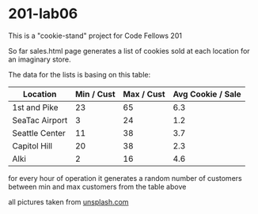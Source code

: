 # 201-lab06
This is a "cookie-stand" project for Code Fellows 201

So far sales.html page generates a list of cookies sold at each location for an imaginary store.

The data for the lists is basing on this table:

| Location      |  Min / Cust | Max / Cust  | Avg Cookie / Sale | 
|---------------|-------------|-------------|-------------------|
| 1st and Pike  |  23         | 65          |6.3                |
| SeaTac Airport| 3           |24           |  1.2              |
| Seattle Center| 11          | 38          |3.7                |
| Capitol Hill  | 	20        | 38          | 2.3               |
| Alki          | 2           |  16         |  4.6              |

for every hour of operation it generates a random number of customers between min and max customers from the table above


all pictures taken from [unsplash.com](https://unsplash.com/)